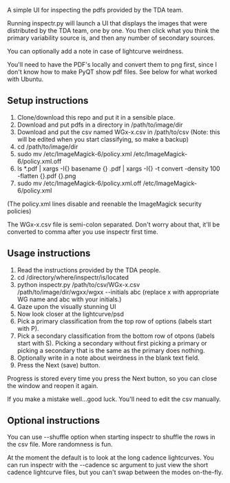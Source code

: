 A simple UI for inspecting the pdfs provided by the TDA team. 

Running inspectr.py will launch a UI that displays the images that were distributed by the TDA team, one by one. You then click what you think the primary variability source is, and then any number of secondary sources. 

You can optionally add a note in case of lightcurve weirdness. 

You'll need to have the PDF's locally and convert them to png first, since I don't know how to make PyQT show pdf files. See below for what worked with Ubuntu.

Setup instructions
------------------
1. Clone/download this repo and put it in a sensible place.
2. Download and put pdfs in a directory in /path/to/image/dir
3. Download and put the csv named WGx-x.csv in /path/to/csv (Note: this will be edited when you start classifying, so make a backup)
4. cd /path/to/image/dir
5. sudo mv /etc/ImageMagick-6/policy.xml /etc/ImageMagick-6/policy.xml.off
6. ls *.pdf | xargs -I{} basename {} .pdf | xargs -I{} -t convert -density 100 -flatten {}.pdf {}.png
7. sudo mv /etc/ImageMagick-6/policy.xml.off /etc/ImageMagick-6/policy.xml

(The policy.xml lines disable and reenable the ImageMagick security policies)

The WGx-x.csv file is semi-colon separated. Don't worry about that, it'll be converted to comma after you use inspectr first time.

Usage instructions
------------------
1. Read the instructions provided by the TDA people.
2. cd /directory/where/inspectr/is/located
3. python inspectr.py /path/to/csv/WGx-x.csv /path/to/image/dir/wgxx/wgxx --initials abc (replace x with appropriate WG name and abc with your initials.)
4. Gaze upon the visually stunning UI
5. Now look closer at the lightcurve/psd
6. Pick a primary classification from the top row of options (labels start with P).
7. Pick a secondary classification from the bottom row of otpons (labels start with S). Picking a secondary without first picking a primary or picking a secondary that is the same as the primary does nothing.
8. Optionally write in a note about weirdness in the blank text field.
9. Press the Next (save) button.

Progress is stored every time you press the Next button, so you can close the window and reopen it again. 

If you make a mistake well...good luck. You'll need to edit the csv manually. 

Optional instructions
---------------------
You can use --shuffle option when starting inspectr to shuffle the rows in the csv file. More randomness is fun. 

At the moment the default is to look at the long cadence lightcurves. You can run inspectr with the --cadence sc argument to just view the short cadence lightcurve files, but you can't swap between the modes on-the-fly. 
